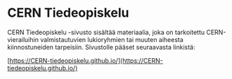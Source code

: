 # CERN Tiedeopiskelu

CERN Tiedeopiskelu -sivusto sisältää materiaalia, joka on tarkoitettu CERN-vierailuihin valmistautuvien lukioryhmien tai muuten aiheesta kiinnostuneiden tarpeisiin. Sivustolle pääset seuraavasta linkistä:

[https://CERN-tiedeopiskelu.github.io/](https://CERN-tiedeopiskelu.github.io/)